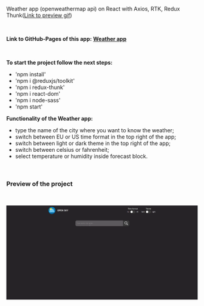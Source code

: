 Weather app (openweathermap api) on React with Axios, RTK, Redux Thunk([Link to preview gif](#preview-of-the-project))

&nbsp;

<strong>Link to GitHub-Pages of this app:</strong>
<strong><a href="https://snapsterr.github.io/weather-react/">Weather app</a></strong>

&nbsp;

<strong>To start the project follow the next steps:</strong>

- 'npm install'
- 'npm i @reduxjs/toolkit'
- 'npm i redux-thunk'
- 'npm i react-dom'
- 'npm i node-sass'
- 'npm start'

<strong>Functionality of the Weather app:</strong>

- type the name of the city where you want to know the weather;
- switch between EU or US time format in the top right of the app;
- switch between light or dark theme in the top right of the app;
- switch between celsius or fahrenheit;
- select temperature or humidity inside forecast block.

&nbsp;

### Preview of the project

&nbsp;

<img src="./weather-app.gif" alt="overview" align="center" />
